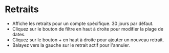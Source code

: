 # **Retraits**

- Affiche les retraits pour un compte spécifique. 30 jours par défaut.
- Cliquez sur le bouton de filtre en haut à droite pour modifier la plage de dates.
- Cliquez sur le bouton + en haut à droite pour ajouter un nouveau retrait.
- Balayez vers la gauche sur le retrait actif pour l'annuler.